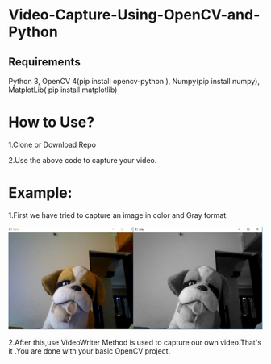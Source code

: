 # Video-Capture-Using-OpenCV-and-Python

## Requirements
Python 3, OpenCV 4(pip install opencv-python ), Numpy(pip install numpy), MatplotLib( pip install matplotlib)

# How to Use?

1.Clone or Download Repo

2.Use the above code to capture your video.

# Example:
1.First we have tried to capture an image in color and Gray format.

![Image](https://github.com/Swarupa567/Video-Capture-Using-OpenCV-and-Python/blob/master/image/Capture.PNG)


2.After this,use VideoWriter Method is used to capture our own video.That's it .You are done with your basic OpenCV project. 




